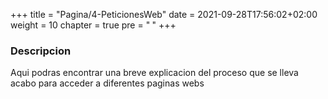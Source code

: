 +++
title = "Pagina/4-PeticionesWeb"
date = 2021-09-28T17:56:02+02:00
weight = 10
chapter = true
pre = "<b> </b>"
+++

### Descripcion

Aqui podras encontrar una breve explicacion del proceso que se lleva acabo para acceder a diferentes paginas webs

